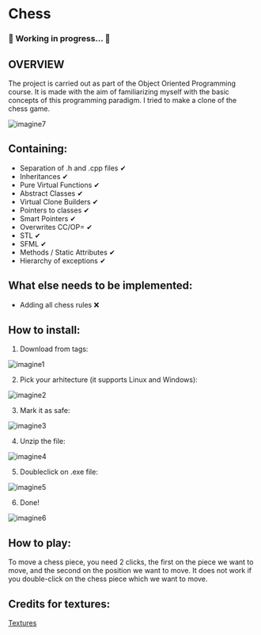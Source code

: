 # Chess


### 🚧 Working in progress... 🚧

## OVERVIEW

The project is carried out as part of the Object Oriented Programming course. It is made with the aim of familiarizing myself with the basic concepts of this programming paradigm. I tried to make a clone of the chess game.

![imagine7]([https://i.pinimg.com/474x/fe/ae/38/feae388c1360655169fa425d1bc4fe62.jpg](https://github.com/MituIustin/Tema2OOP/blob/sfml/readmephotos/Capture7.PNG))

## Containing:

- Separation of .h and .cpp files ✔
- Inheritances ✔
- Pure Virtual Functions ✔
- Abstract Classes ✔
- Virtual Clone Builders ✔
- Pointers to classes ✔
- Smart Pointers ✔
- Overwrites CC/OP= ✔
- STL ✔
- SFML ✔
- Methods / Static Attributes ✔
- Hierarchy of exceptions ✔

## What else needs to be implemented:

- Adding all chess rules ❌

## How to install:

1) Download from tags:

![imagine1]([https://i.pinimg.com/474x/fe/ae/38/feae388c1360655169fa425d1bc4fe62.jpg](https://github.com/MituIustin/Tema2OOP/blob/sfml/readmephotos/Capture1.PNG))

2) Pick your arhitecture (it supports Linux and Windows):

![imagine2]([https://i.pinimg.com/474x/fe/ae/38/feae388c1360655169fa425d1bc4fe62.jpg](https://github.com/MituIustin/Tema2OOP/blob/sfml/readmephotos/Capture2.PNG))

3) Mark it as safe:

![imagine3]([https://i.pinimg.com/474x/fe/ae/38/feae388c1360655169fa425d1bc4fe62.jpg](https://github.com/MituIustin/Tema2OOP/blob/sfml/readmephotos/Capture3.PNG))

4) Unzip the file:

![imagine4]([https://i.pinimg.com/474x/fe/ae/38/feae388c1360655169fa425d1bc4fe62.jpg](https://github.com/MituIustin/Tema2OOP/blob/sfml/readmephotos/Capture4.PNG))

5) Doubleclick on .exe file:

![imagine5]([https://i.pinimg.com/474x/fe/ae/38/feae388c1360655169fa425d1bc4fe62.jpg](https://github.com/MituIustin/Tema2OOP/blob/sfml/readmephotos/Capture5.PNG))

6) Done!
   
![imagine6]([https://i.pinimg.com/474x/fe/ae/38/feae388c1360655169fa425d1bc4fe62.jpg](https://github.com/MituIustin/Tema2OOP/blob/sfml/readmephotos/Capture6.PNG))

## How to play:

To move a chess piece, you need 2 clicks, the first on the piece we want to move,
and the second on the position we want to move. It does not work if you double-click on the chess piece
which we want to move.

## Credits for textures:

[Textures](https://opengameart.org/content/chess-pieces-and-board-squares)

